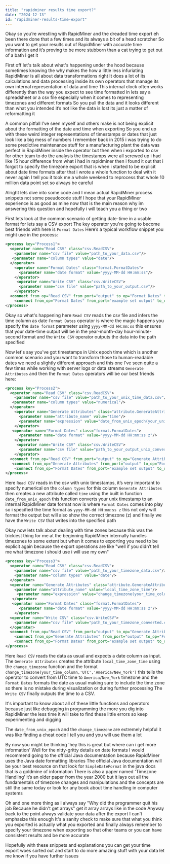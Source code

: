 ```yaml
---
title: "rapidminer results time export?"
date: "2024-12-13"
id: "rapidminer-results-time-export"
---
```


Okay so you’re wrestling with RapidMiner and the dreaded time export eh been there done that a few times and its always a bit of a head scratcher So you want to get your results out of RapidMiner with accurate time information and it’s proving to be more stubborn than a cat trying to get out of a bath I get it

First off let's talk about what's happening under the hood because sometimes knowing the why makes the how a little less infuriating RapidMiner is all about data transformations right It does a lot of its calculations and data processing inside its own operators that manage its own internal representation of data and time This internal clock often works differently than the way you expect to see time formatted in lets say a spreadsheet or a csv file especially when it comes to representing timezones and different formats So you pull the data and it looks different than what you intended it’s not like the data is lost its just a matter of reformatting it

A common pitfall I’ve seen myself and others make is not being explicit about the formatting of the date and time when exporting So you end up with these weird integer representations of timestamps or dates that just look like a big mess of numbers I remember back in 2015 i was trying to do some predictive maintenance stuff for a manufacturing plant the data was perfect in RapidMiner inside the operator but then when i exported to csv for other team to do the analysis the timestamps were all screwed up i had like 15 hour difference from what i had in rapidminer then i found it out that i forgot to specify the timezone export that is when i started to be explicit about date time formats after that i wrote a whole function to deal with it never again I tell you it took me a whole weekend to reprocess that whole 10 million data point set so always be careful

Alright lets dive into some code and I mean actual RapidMiner process snippets not some pseudocode stuff I hope that your RapidMiner experience is as good as mine now that is the main reason why im answering this question and hopefully i will teach you a thing or two

First lets look at the common scenario of getting date-time in a usable format for lets say a CSV export The key operator you're going to become best friends with here is `Format Dates` Here’s a typical workflow snippet you might use in the process:

```xml
<process key="Process1">
  <operator name="Read CSV" class="csv.ReadCSV">
    <parameter name="csv file" value="path_to_your_data.csv"/>
   <parameter name="column types" value="date"/>
  </operator>
    <operator name="Format Dates" class="format.FormatDates">
      <parameter name="date format" value="yyyy-MM-dd HH:mm:ss"/>
    </operator>
     <operator name="Write CSV" class="csv.WriteCSV">
      <parameter name="csv file" value="path_to_your_output.csv"/>
    </operator>
  <connect from_op="Read CSV" from_port="output" to_op="Format Dates" to_port="example set input" />
    <connect from_op="Format Dates" from_port="example set output" to_op="Write CSV" to_port="input" />
</process>
```

Okay so what's happening here
`Read CSV` reads the csv file and infers the time column as date `Format Dates` operator is where the magic happens you specify the `date format` parameter using `yyyy-MM-dd HH:mm:ss` this ensures that your date-time output will be in the year-month-day hour-minute-second format and the `Write CSV` operator outputs the data into the path specified

Now let's say you've got timestamps in Unix epoch time which is another common scenario and you want to transform those to human-readable dates we need a slightly different approach and this one I’ve seen quite a few times while working with server logs or data streams  `Generate Attributes` and then the `Format Dates` operators will be our best friends here:

```xml
<process key="Process2">
  <operator name="Read CSV" class="csv.ReadCSV">
    <parameter name="csv file" value="path_to_your_unix_time_data.csv"/>
   <parameter name="column types" value="numerical"/>
  </operator>
    <operator name="Generate Attributes" class="attribute.GenerateAttributes">
      <parameter name="attribute_name" value="time"/>
      <parameter name="expression" value="date_from_unix_epoch(your_unix_timestamp_column)"/>
    </operator>
   <operator name="Format Dates" class="format.FormatDates">
      <parameter name="date format" value="yyyy-MM-dd HH:mm:ss z"/>
    </operator>
     <operator name="Write CSV" class="csv.WriteCSV">
      <parameter name="csv file" value="path_to_your_output_unix_converted.csv"/>
    </operator>
  <connect from_op="Read CSV" from_port="output" to_op="Generate Attributes" to_port="example set input" />
   <connect from_op="Generate Attributes" from_port="output" to_op="Format Dates" to_port="example set input" />
    <connect from_op="Format Dates" from_port="example set output" to_op="Write CSV" to_port="input" />
</process>
```

Here `Read CSV` reads in the csv with unix timestamps, it’s very important to specify numerical on the `column types` for this column `Generate Attributes` then creates a new attribute called `time` using the built in function `date_from_unix_epoch` this function converts your unix timestamp to an internal RapidMiner date format now is where `Format Dates` comes into play so i specified the time format as `yyyy-MM-dd HH:mm:ss z` this not only will format the output but will also show the correct timezone (z) and finally we have the `Write CSV` that writes into the specified path

Okay now lets talk about dealing with time zones because this was the trickiest thing for me at the beginning RapidMiner internally handles timezones to some extent but when it comes to exporting you need to be explicit again because the export operations are like "well if you didn’t tell me what timezone i should use i will use my own"

```xml
<process key="Process3">
  <operator name="Read CSV" class="csv.ReadCSV">
    <parameter name="csv file" value="path_to_your_timezone_data.csv"/>
    <parameter name="column types" value="date"/>
  </operator>
  <operator name="Generate Attributes" class="attribute.GenerateAttributes">
    <parameter name="attribute_name" value="local_time_zone_time"/>
     <parameter name="expression" value="change_timezone(your_time_column,'UTC','America/New_York')"/>
   </operator>
   <operator name="Format Dates" class="format.FormatDates">
      <parameter name="date format" value="yyyy-MM-dd HH:mm:ss z"/>
    </operator>
  <operator name="Write CSV" class="csv.WriteCSV">
    <parameter name="csv file" value="path_to_your_timezone_converted.csv"/>
  </operator>
  <connect from_op="Read CSV" from_port="output" to_op="Generate Attributes" to_port="example set input" />
    <connect from_op="Generate Attributes" from_port="output" to_op="Format Dates" to_port="example set input" />
    <connect from_op="Format Dates" from_port="example set output" to_op="Write CSV" to_port="input" />
</process>
```

Here `Read CSV` reads the data as usual and expects a date column as input. The `Generate Attributes` creates the attribute `local_time_zone_time` using the `change_timezone` function and the format `change_timezone(your_time_column,'UTC','America/New_York')` this tells the operator to convert from UTC time to `America/New_York` timezone and the `Format Dates` formats the date as usual making sure to include the time zone so there is no mistake during visualization or during further processing The `Write CSV` finally outputs the time to a CSV.

It's important to know about all of these little functions and operators because just like debugging in programming the more you dig into RapidMiner the less time it will take to find these little errors so keep experimenting and digging

The `date_from_unix_epoch` and the `change_timezone` are extremely helpful it was like finding a cheat code I tell you and you will use them a lot

By now you might be thinking 'hey this is great but where can i get more information' Well for the nitty-gritty details on date formats I would recommend going to the official Java documentation because RapidMiner uses the Java date formatting libraries The official Java documentation will be your best resource on that look for `SimpleDateFormat` in the java docs that is a goldmine of information There is also a paper named 'Timezone Handling' it’s an older paper from the year 2000 but it lays out all the fundamentals of timezone changes and manipulations and the concepts are still the same today or look for any book about time handling in computer systems

Oh and one more thing as I always say "Why did the programmer quit his job Because he didn't get arrays" get it array arrays like in the code Anyway back to the point always validate your data after the export I can't emphasize this enough It's a sanity check to make sure that what you think you exported is actually what you exported and finally always remember to specify your timezone when exporting so that other teams or you can have consistent results and be more accurate

Hopefully with these snippets and explanations you can get your time export woes sorted out and start to do more amazing stuff with your data let me know if you have further issues
